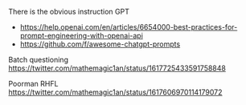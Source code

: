 There is the obvious instruction GPT
- https://help.openai.com/en/articles/6654000-best-practices-for-prompt-engineering-with-openai-api
- https://github.com/f/awesome-chatgpt-prompts

Batch questioning
https://twitter.com/mathemagic1an/status/1617725433591758848

Poorman RHFL
https://twitter.com/mathemagic1an/status/1617606970114179072